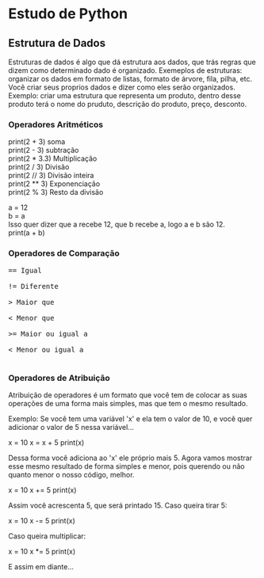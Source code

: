 # Estudo de Python

## Estrutura de Dados

Estruturas de dados é algo que dá estrutura aos dados, que trás regras que dizem como determinado dado é organizado. Exemeplos de estruturas: organizar os dados em formato de listas, formato de árvore, fila, pilha, etc. Você criar seus proprios dados e dizer como eles serão organizados. Exemplo: criar uma estrutura que representa um produto, dentro desse produto terá o nome do pruduto, descrição do produto, preço, desconto.

### Operadores Aritméticos

print(2 + 3) soma <br>
print(2 - 3) subtração <br>
print(2 * 3.3) Multiplicação <br>
print(2 / 3) Divisão <br>
print(2 // 3) Divisão inteira <br>
print(2 ** 3) Exponenciação <br>
print(2 % 3) Resto da divisão <br>



a = 12 <br>
b = a  <br>
Isso quer dizer que a recebe 12, que b recebe a, logo a e b são 12. <br>
print(a + b)


### Operadores de Comparação
<pre>
== Igual <br>
!= Diferente <br>
> Maior que <br>
< Menor que <br>
>= Maior ou igual a <br>
< Menor ou igual a <br>
</pre>

### Operadores de Atribuição

Atribuição de operadores é um formato que você tem de colocar as suas operações de uma forma mais simples, mas que tem o  mesmo resultado.

Exemplo: Se você tem uma variável 'x' e ela tem o valor de 10, e você quer adicionar o valor de 5 nessa variável...

x = 10
x = x + 5
print(x)

Dessa forma você adiciona ao 'x' ele próprio mais 5.
Agora vamos mostrar esse mesmo resultado de forma simples e menor, pois querendo ou não quanto menor o nosso código, melhor.

x = 10
x += 5
print(x)

Assim você acrescenta 5, que será printado 15. Caso queira tirar 5:

x = 10
x -= 5
print(x)

Caso queira multiplicar:

x = 10
x *= 5
print(x)

E assim em diante...


 